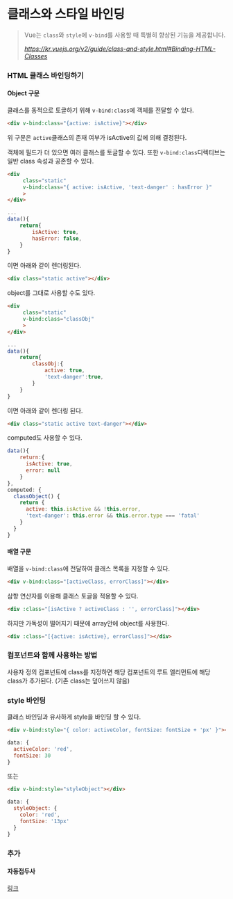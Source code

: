 # 클래스와 스타일 바인딩

> Vue는 `class`와 `style`에 `v-bind`를 사용할 때 특별히 향상된 기능을 제공합니다.
>
> *https://kr.vuejs.org/v2/guide/class-and-style.html#Binding-HTML-Classes*

### HTML 클래스 바인딩하기

#### Object 구문

클래스를 동적으로 토글하기 위해 `v-bind:class`에 객체를 전달할 수 있다.

```html
<div v-bind:class="{active: isActive}"></div>
```

위 구문은 `active`클래스의 존재 여부가 isActive의 값에 의해 결정된다. 

객체에 필드가 더 있으면 여러 클래스를 토글할 수 있다. 또한 `v-bind:class`디렉티브는 일반 class 속성과 공존할 수 있다.

```html
<div
     class="static"
     v-bind:class="{ active: isActive, 'text-danger' : hasError }"
     >
</div>
```

```js
...
data(){
    return{
        isActive: true,
        hasError: false,
    }
}
```

이면 아래와 같이 렌더링된다.

```html
<div class="static active"></div>
```

 object를 그대로 사용할 수도 있다.

```html
<div
     class="static"
     v-bind:class="classObj"
     >
</div>
```

```js
...
data(){
    return{
        classObj:{
            active: true,
            'text-danger':true,
        }
    }
}
```

이면 아래와 같이 렌더링 된다.

```html
<div class="static active text-danger"></div>
```

computed도 사용할 수 있다.

```js
data(){
    return:{
      isActive: true,
      error: null
    }
},
computed: {
  classObject() {
    return {
      active: this.isActive && !this.error,
      'text-danger': this.error && this.error.type === 'fatal'
    }
  }
}
```



#### 배열 구문

배열을 `v-bind:class`에 전달하여 클래스 목록을 지정할 수 있다.

```html
<div v-bind:class="[activeClass, errorClass]"></div>
```

삼항 연산자를 이용해 클래스 토글을 적용할 수 있다.

```html
<div :class="[isActive ? activeClass : '', errorClass]"></div>
```

하지만 가독성이 떨어지기 때문에 array안에 object를 사용한다.

```html
<div :class="[{active: isActive}, errorClass]"></div>
```

### 컴포넌트와 함께 사용하는 방법

사용자 정의 컴포넌트에 class를 지정하면 해당 컴포넌트의 루트 엘리먼트에 해당 class가 추가된다. (기존 class는 덮어쓰지 않음)



### style 바인딩

클래스 바인딩과 유사하게 style을 바인딩 할 수 있다.

```html
<div v-bind:style="{ color: activeColor, fontSize: fontSize + 'px' }"></div>
```

```js
data: {
  activeColor: 'red',
  fontSize: 30
}
```

또는

```html
<div v-bind:style="styleObject"></div>
```

```js
data: {
  styleObject: {
    color: 'red',
    fontSize: '13px'
  }
}
```

### 추가

#### 자동접두사

[링크](https://kr.vuejs.org/v2/guide/class-and-style.html#%EB%8B%A4%EC%A4%91-%EA%B0%92-%EC%A0%9C%EA%B3%B5)





